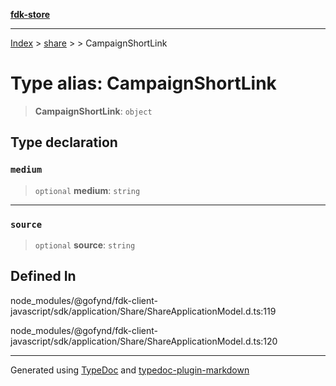 [**fdk-store**](../../../README.md)
***

[Index](../../../API.md) > [share](../../README.md) > [<internal>](../README.md) > CampaignShortLink

# Type alias: CampaignShortLink

> **CampaignShortLink**: `object`

## Type declaration

### `medium`

> `optional` **medium**: `string`

***

### `source`

> `optional` **source**: `string`

## Defined In

node\_modules/@gofynd/fdk-client-javascript/sdk/application/Share/ShareApplicationModel.d.ts:119

node\_modules/@gofynd/fdk-client-javascript/sdk/application/Share/ShareApplicationModel.d.ts:120

***
Generated using [TypeDoc](https://typedoc.org/) and [typedoc-plugin-markdown](https://www.npmjs.com/package/typedoc-plugin-markdown)
